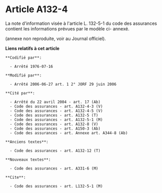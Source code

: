 # Article A132-4

La note d'information visée à l'article L. 132-5-1 du code des assurances contient les informations prévues par le modèle ci-
annexé.

(annexe non reproduite, voir au Journal officiel).

**Liens relatifs à cet article**

	**Codifié par**:

	  - Arrêté 1976-07-16

	**Modifié par**:

	  - Arrêté 2006-06-27 art. 1 2° JORF 29 juin 2006

	**Cité par**:

	  - Arrêté du 22 avril 2004 - art. 17 (Ab)
	  - Code des assurances - art. A132-4-3 (V)
	  - Code des assurances - art. A132-4-5 (V)
	  - Code des assurances - art. A132-5 (T)
	  - Code des assurances - art. A132-5-1 (M)
	  - Code des assurances - art. A132-8 (V)
	  - Code des assurances - art. A150-3 (Ab)
	  - Code des assurances - art. Annexe art. A344-8 (Ab)

	**Anciens textes**:

	  - Code des assurances - art. A132-12 (T)

	**Nouveaux textes**:

	  - Code des assurances - art. A331-6 (M)

	**Cite**:

	  - Code des assurances - art. L132-5-1 (M)
